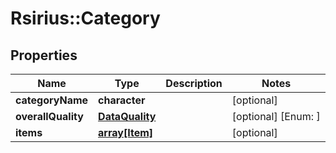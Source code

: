 # Rsirius::Category


## Properties
Name | Type | Description | Notes
------------ | ------------- | ------------- | -------------
**categoryName** | **character** |  | [optional] 
**overallQuality** | [**DataQuality**](DataQuality.md) |  | [optional] [Enum: ] 
**items** | [**array[Item]**](Item.md) |  | [optional] 



